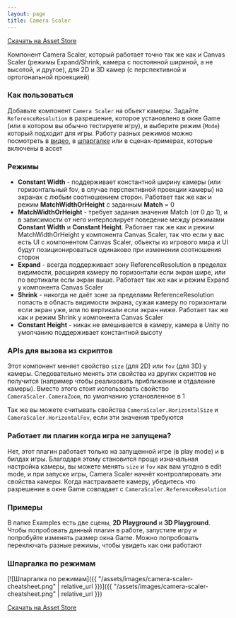 ```yaml
---
layout: page
title: Camera Scaler
---
```


[Скачать на Asset Store](https://u3d.as/2Tag)

Компонент Camera Scaler, который работает точно так же как и Canvas Scaler (режимы Expand/Shrink, камера с постоянной шириной, а не высотой, и другое), для 2D и 3D камер (с перспективной и ортогональной проекцией)

### Как пользоваться

Добавьте компонент `Camera Scaler` на обьект камеры. Задайте `ReferenceResolution` в разрешение, которое установлено в окне Game (или в котором вы обычно тестируете игру), и выберите режим (`Mode`) который подходит для игры. Работу разных режимов можно посмотреть в [видео](https://youtu.be/MsVARBLW05A), в [шпаргалке](#шпаргалка-по-режимам) или в сценах-примерах, которые включены в ассет

### Режимы
* **Constant Width** - поддерживает константной ширину камеры (или горизонтальный fov, в случае перспективной проекции камеры) на экранах с любым соотношением сторон. Работает так же как и режим **MatchWidthOrHeight** с заданным **Match** = 0
* **MatchWidthOrHeight** - требует задания значения Match (от 0 до 1), и в зависимости от него интерполирует поведение между режимами **Constant Width** и **Constant Height**. Работает так же как и режим MatchWidthOrHeight у компонента Canvas Scaler, так что если у вас есть UI с компонентом Canvas Scaler, обьекты из игрового мира и UI будут позиционироваться одинаково при изменении соотношения сторон
* **Expand** - всегда поддерживает зону ReferenceResolution в пределах видимости, расширяя камеру по горизонтали если экран шире, или по вертикали если экран выше. Работает так же как и режим Expand у компонента Canvas Scaler
* **Shrink** - никогда не даёт зоне за пределами ReferenceResolution попасть в область видимости экрана, сужая камеру по горизонтали если экран уже, или по вертикали если экран ниже. Работает так же как и режим Shrink у компонента Canvas Scaler
* **Constant Height** - никак не вмешивается в камеру, камера в Unity по умолчанию поддерживает константной высоту

### APIs для вызова из скриптов

Этот компонент меняет свойство `size` (для 2D) или `fov` (для 3D) у камеры. Следовательно менять эти свойства из других скриптов не получится (например чтобы реализовать приближение и отдаление камеры). Вместо этого стоит использовать свойство `CameraScaler.CameraZoom`, по умолчанию установленное в 1

Так же вы можете считывать свойства `CameraScaler.HorizontalSize` и `CameraScaler.HorizontalFov`, если эти значения требуются

### Работает ли плагин когда игра не запущена?

Нет, этот плагин работает только на запущенной игре (в play mode) и в билдах игры. Благодаря этому становится проще изначальная настройка камеры, вы можете менять `size` и `fov` как вам угодно в edit mode, и при запуске игры, Camera Scaler начнёт контроллировать эти свойства камеры. Когда настраиваете камеру, убедитесь что разрешение в окне Game совпадает с `CameraScaler.ReferenceResolution`

### Примеры

В папке Examples есть две сцены, **2D Playground** и **3D Playground**. Чтобы попробовать данный плагин в работе, запустите игру и попробуйте изменять размер окна Game. Можно попробовать переключать разные режимы, чтобы увидеть как они работают

### Шпаргалка по режимам

[![Шпаргалка по режимам]({{ "/assets/images/camera-scaler-cheatsheet.png" | relative_url }})]({{ "/assets/images/camera-scaler-cheatsheet.png" | relative_url }})

[Скачать на Asset Store](https://u3d.as/2Tag)
